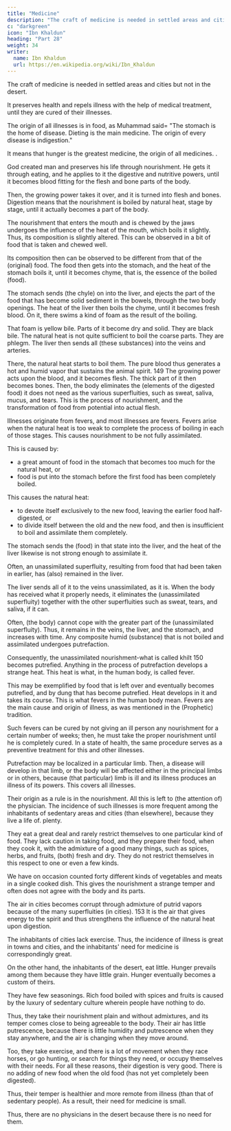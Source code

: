 ```yaml
---
title: "Medicine"
description: "The craft of medicine is needed in settled areas and cities but not in the desert"
c: "darkgreen"
icon: "Ibn Khaldun"
heading: "Part 28"
weight: 34
writer:
  name: Ibn Khaldun
  url: https://en.wikipedia.org/wiki/Ibn_Khaldun
---
```




The craft of medicine is needed in settled areas and cities but not in the desert.

<!-- This craft is necessary in towns and cities because of its recognized usefulness.  -->

It preserves health and repels illness with the help of medical treatment, until they are cured of their illnesses.

The origin of all illnesses is in food, as Muhammad said<!--  in the comprehensive tradition on medicine, that is reported among physicians but suspected by the religious scholars. 147 He said -->= "The stomach is the home of disease. Dieting is the main medicine. The origin of every disease is indigestion." 

<!-- The statement "The stomach is the home of disease," is obvious. The statement= "Dieting is the main medicine," is to be understood in the sense that himyah "dieting" means "going hungry," since hunger means refraining (ihtima') from food. -->

It means that hunger is the greatest medicine, the origin of all medicines. <!-- The statement= "The origin of every disease is indigestion," is to be understood in the sense that baradah "indigestion" is the addition of new food to the food already in the stomach before it has been digested -->.

<!-- The statement lends itself to) the following comment. --> 

God created man and preserves his life through nourishment. He gets it through eating, and he applies to it the digestive and nutritive powers, until it becomes blood fitting for the flesh and bone parts of the body. 

Then, the growing power takes it over, and it is turned into flesh and bones. Digestion means that the nourishment is boiled by natural heat, stage by stage, until it actually becomes a part of the body. 

The nourishment that enters the mouth and is chewed by the jaws undergoes the influence of the heat of the mouth, which boils it slightly. Thus, its composition is slightly altered. This can be observed in a bit of food that is taken and chewed well. 

Its composition then can be observed to be different from that of the (original) food. The food then gets into the stomach, and the heat of the stomach boils it, until it becomes chyme, that is, the essence of the boiled (food). 

The stomach sends (the chyle) on into the liver, and ejects the part of the food that has become solid sediment in the bowels, through the two body openings. The heat of the liver then boils the chyme, until it becomes fresh blood. On it, there swims a kind of foam as the result of the boiling. 

That foam is yellow bile. Parts of it become dry and solid. They are black bile. The natural heat is not quite sufficient to boil the coarse parts. They are phlegm. The liver then sends all (these substances) into the veins and arteries. 

There, the natural heat starts to boil them. The pure blood thus generates a hot and humid vapor that sustains the animal spirit. 149 The growing power acts upon the blood, and it becomes flesh. The thick part of it then becomes bones. Then,
the body eliminates the (elements of the digested food) it does not need as the various superfluities, such as sweat, saliva, mucus, and tears. This is the process of nourishment, and the transformation of food from potential into actual flesh. 

Illnesses originate from fevers, and most illnesses are fevers. Fevers arise when the natural heat is too weak to complete the process of boiling in each of those stages. This causes nourishment to be not fully assimilated. 

This is caused by:
- a great amount of food in the stomach that becomes too much for the natural heat, or
- food is put into the stomach before the first food has been completely boiled. 

This causes the natural heat:
- to devote itself exclusively to the new food, leaving the earlier food half-digested, or
- to divide itself between the old and the new food, and then is insufficient to boil and assimilate them completely. 

The stomach sends the (food) in that state into the liver, and the heat of the liver likewise is not strong enough to assimilate it. 

Often, an unassimilated superfluity, resulting from food that had been taken in earlier, has (also) remained in the liver. 

The liver sends all of it to the veins unassimilated, as it is. When the body has received what it properly needs, it
eliminates the (unassimilated superfluity) together with the other superfluities such as sweat, tears, and saliva, if it can.

Often, (the body) cannot cope with the greater part of the (unassimilated superfluity). Thus, it remains in the veins, the liver, and the stomach, and increases with time. Any composite humid (substance) that is not boiled and assimilated undergoes putrefaction. 

Consequently, the unassimilated nourishment-what is called khilt 150 becomes putrefied. Anything in the process of putrefaction develops a strange heat. This heat is what, in the human body, is called fever.

This may be exemplified by food that is left over and eventually becomes putrefied, and by dung that has become putrefied. Heat develops in it and takes its course. This is what fevers in the human body mean. Fevers are the main cause and origin of illness, as was mentioned in the (Prophetic) tradition.

Such fevers can be cured by not giving an ill person any nourishment for a certain number of weeks; then, he must take the proper nourishment until he is completely cured. In a state of health, the same procedure serves as a preventive treatment for this and other illnesses.

Putrefaction may be localized in a particular limb. Then, a disease will develop in that limb, or the body will be affected either in the principal limbs or in others, because (that particular) limb is ill and its illness produces an illness of its powers. This covers all illnesses. 

Their origin as a rule is in the nourishment. All this is left to (the attention of) the physician. The incidence of such illnesses is more frequent among the inhabitants of sedentary areas and cities (than elsewhere), because they live a life of. plenty. 

They eat a great deal and rarely restrict themselves to one particular kind of food. They lack caution in taking food, and they prepare their food, when they cook it, with the admixture of a good many things, such as spices, herbs, and fruits, (both) fresh and dry. They do not restrict themselves in this respect to one or even a few kinds. 

We have on occasion counted forty different kinds of vegetables and meats in a single cooked dish. This gives the nourishment a strange temper and often does not agree with the body and its parts.

The air in cities becomes corrupt through admixture of putrid vapors because of the many superfluities (in cities). 153 It is the air that gives energy to the spirit and thus strengthens the influence of the natural heat upon digestion.

The inhabitants of cities lack exercise. <!-- As a rule, they rest and remain quiet. Exercise has no part in their (life) and has no influence upon them. --> Thus, the incidence of illness is great in towns and cities, and the inhabitants' need for medicine is correspondingly great.

On the other hand, the inhabitants of the desert, eat little. Hunger prevails among them because they have little grain. Hunger eventually becomes a custom of theirs.<!--  which is often thought to be something natural to them because it is so lasting. --> 

They have few seasonings. Rich food boiled with spices and fruits is caused by the luxury of sedentary culture wherein people have nothing to do. 

Thus, they take their nourishment plain and without admixtures, and its temper comes close to being agreeable to the body. Their air has little putrescence, because there is little humidity and putrescence when they stay anywhere, and the air is changing when they move around. 

Too, they take exercise, and there is a lot of movement when they race horses, or go hunting, or search for things they need, or occupy themselves with their needs. For all these reasons, their digestion is very good. There is no adding of new food when the old food (has not yet completely been digested). 

Thus, their temper is healthier and more remote from illness (than that of sedentary people). As a result, their need for medicine is small. 

Thus, there are no physicians in the desert because there is no need for them. <!--  The only reason for this
is the lack of need for them, because if physicians were needed in the desert they would be there. There would then be a livelihood for them to lead them to settle there. -->



